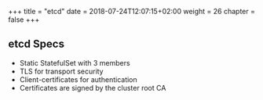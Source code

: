 +++
title = "etcd"
date = 2018-07-24T12:07:15+02:00
weight = 26
chapter = false
+++

## etcd Specs

- Static StatefulSet with 3 members
- TLS for transport security
- Client-certificates for authentication
- Certificates are signed by the cluster root CA
